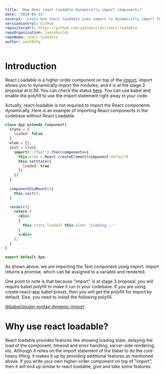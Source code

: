 ```yaml
---
title: 'How does react loadable dynamically import components?'
date: "2019-05-31"
excerpt: 'Learn how react loadable uses import to dynamically import the react components in the application and the additional features.'
versionControl: GitHub
repositoryUrl: https://github.com/jamiebuilds/react-loadable
repoOrganization: jamiebuilds
repoName: react-loadable
author: sant0shg
---
```


# Introduction

React Loadable is a higher order component on top of the [import](https://github.com/tc39/proposal-dynamic-import). import allows you to dynamically import the modules, and it is at the stage 3 proposal at tc39. You can check the status [here](https://github.com/tc39/proposals). You can use babel and enable the polyfill to use the import statement right away in your code.

Actually, react-loadable is not required to import the React components dynamically. Here is an example of importing React components in the codebase without React Loadable.

```jsx
class App extends Component{
  state = {
    loaded: false
  }
  elem = {};
  init = ()=>{
    import('./Test').then(component=>{
      this.elem = React.createElement(component.default)
      this.setState({
        loaded: true
      })
    })
  }
  
  componentDidMount(){
    this.init();
  }

  render(){
    return (
      <div>
      {
        this.state.loaded? this.elem: 'Loading...'
      }
      </div>
    );
  }
}

export default App;
```

As shown above, we are importing the Test component using import. import returns a promise, which can be assigned to a variable and rendered. 

One point to note is that because "import" is at stage 3 proposal, you will require babel polyfill to make it run in your codebase. If you are using create-react-app babel preset, then you will get the polyfill for import by default. Else, you need to install the following polyfill.

[@babel/plugin-syntax-dynamic-import](https://babeljs.io/docs/en/babel-plugin-syntax-dynamic-import)

# Why use react loadable?
React loadable provides features like showing loading state, delaying the load of the component, timeout and error handling, server-side rendering, etc. Although it relies on the import statement of the babel to do the core heavy lifting, it makes it up by providing additional features as mentioned above. If you write your own higher-order component on top of "import", then it will end up similar to react loadable, give and take some features. 